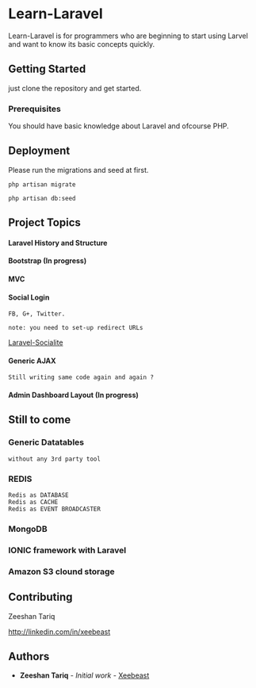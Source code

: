 # Learn-Laravel

Learn-Laravel is for programmers who are beginning to start using Larvel and want to know its basic concepts quickly.

## Getting Started

just clone the repository and get started.

### Prerequisites

You should have basic knowledge about Laravel and ofcourse PHP.

## Deployment

Please run the migrations and seed at first.

	php artisan migrate

	php artisan db:seed


## Project Topics

#### Laravel History and Structure
#### Bootstrap (In progress)
#### MVC
#### Social Login 
	
	FB, G+, Twitter.

	note: you need to set-up redirect URLs

<a href='https://github.com/laravel/socialite#configuration'> Laravel-Socialite  </a> 

#### Generic AJAX
	
	Still writing same code again and again ?

#### Admin Dashboard Layout (In progress)

## Still to come

### Generic Datatables
	
	without any 3rd party tool

### REDIS

	Redis as DATABASE
	Redis as CACHE
	Redis as EVENT BROADCASTER

### MongoDB

### IONIC framework with Laravel

### Amazon S3 clound storage

##

## Contributing

Zeeshan Tariq

http://linkedin.com/in/xeebeast


## Authors

* **Zeeshan Tariq** - *Initial work* - [Xeebeast](https://github.com/Xeebeast)
